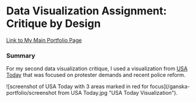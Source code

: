 
# Data Visualization Assignment: Critique by Design 

<a href="https://mganska.github.io/ganska-portfolio/">Link to My Main Portfolio Page</a>

### **Summary**

For my second data visualization critique, I used a visualization from <a href="https://www.usatoday.com/in-depth/news/2020/07/20/protester-demands-police-policy-change-chokehold-ban/5357153002/" target="_blank">USA Today</a> that was focused on protester demands and recent police reform.

![screenshot of USA Today with 3 areas marked in red for focus](/ganska-portfolio/screenshot from USA Today.jpg "USA Today Visualization").

